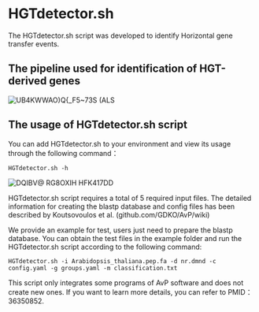 # HGTdetector.sh

The HGTdetector.sh script was developed to identify Horizontal gene transfer events.

## The pipeline used for identification of HGT-derived genes  
![UB4KWWAO)Q{_F5~73S (ALS](https://github.com/SextupleV/TD-research/assets/22436936/9dea2366-49cc-4074-b627-404270d403e3)

## The usage of HGTdetector.sh script
You can add HGTdetector.sh to your environment and view its usage through the following command：

```HGTdetector.sh -h```

![DQIBV@ RG8OXIH HFK417DD](https://github.com/SextupleV/TD-research/assets/22436936/bb8b3d64-a9c7-4ff7-894e-3f09275a2770)


HGTdetector.sh script requires a total of 5 required input files. The detailed information for creating the blastp database and config files has been described by Koutsovoulos et al. (github.com/GDKO/AvP/wiki)

We provide an example for test, users just need to prepare the blastp database. You can obtain the test files in the example folder and run the HGTdetector.sh script according to the following command:

```HGTdetector.sh -i Arabidopsis_thaliana.pep.fa -d nr.dmnd -c config.yaml -g groups.yaml -m classification.txt```

This script only integrates some programs of AvP software and does not create new ones. If you want to learn more details, you can refer to PMID：36350852.

